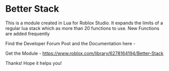 # Better Stack
This is a module created in Lua for Roblox Studio. It expands the limits of a regular lua stack which as more than 20 functions to use. New Functions are added frequently

Find the Developer Forum Post and the Documentation here - 

Get the Module - https://www.roblox.com/library/6278164194/Better-Stack

Thanks! Hope it helps you!
